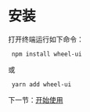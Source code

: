 # 安装
打开终端运行如下命令：

     npm install wheel-ui 

或

     yarn add wheel-ui

    
下一节：[开始使用](#/doc/get-start)
